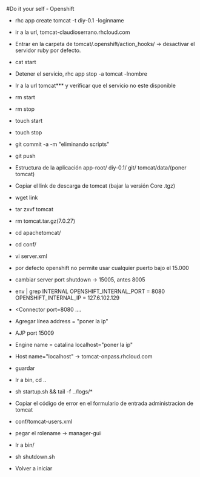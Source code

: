 #Do it your self - Openshift

* rhc app create tomcat -t diy-0.1 -loginname
* ir a la url, tomcat-claudioserrano.rhcloud.com
* Entrar en la carpeta de tomcat/.openshift/action_hooks/ -> desactivar el servidor ruby por defecto.
* cat start
* Detener el servicio, rhc app stop -a tomcat -lnombre

* Ir a la url tomcat*** y verificar que el servicio no este disponible
* rm start
* rm stop
* touch start
* touch stop
* git commit -a -m "eliminando scripts"
* git push
* Estructura de la aplicación
	app-root/ diy-0.1/ git/ tomcat/data/(poner tomcat)
* Copiar el link de descarga de tomcat (bajar la versión Core .tgz)
* wget link
* tar zxvf tomcat
* rm tomcat.tar.gz(7.0.27)
* cd apachetomcat/
* cd conf/
* vi server.xml
* por defecto openshift no permite usar cualquier puerto bajo el 15.000
* cambiar server port shutdown -> 15005, antes 8005
* env | grep INTERNAL
	OPENSHIFT_INTERNAL_PORT = 8080
	OPENSHIFT_INTERNAL_IP = 127.6.102.129
* <Connector  port=8080 ....
* Agregar línea address = "poner la ip"
* AJP port 15009
* Engine name = catalina localhost="poner la ip"
* Host name="localhost" -> tomcat-onpass.rhcloud.com
* guardar
* Ir a bin, cd ..
* sh startup.sh && tail -f ../logs/*
* Copiar el código de error en el formulario de entrada administracion de tomcat
* conf/tomcat-users.xml
* pegar el rolename -> manager-gui
* Ir a bin/
* sh shutdown.sh
* Volver a iniciar
